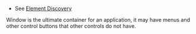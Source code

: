 * See [Element Discovery](element-discovery.md)

Window is the ultimate container for an application, it may have menus and other control buttons that other controls do not have.

